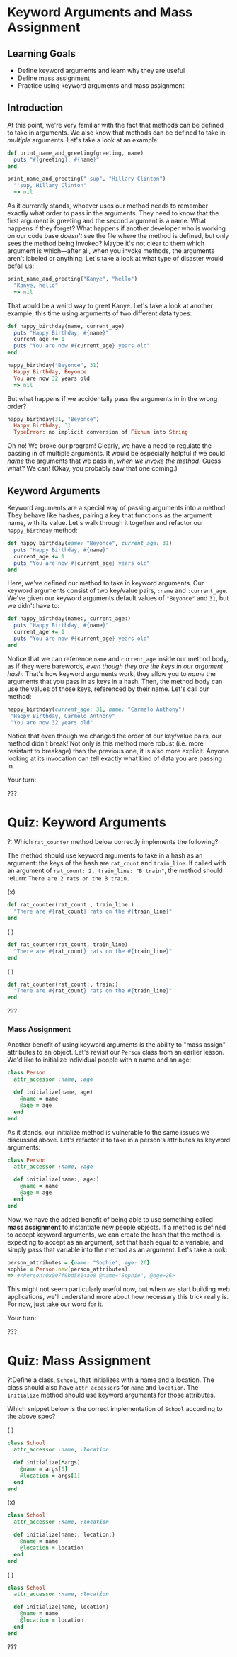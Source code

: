 # Keyword Arguments and Mass Assignment

## Learning Goals

- Define keyword arguments and learn why they are useful
- Define mass assignment
- Practice using keyword arguments and mass assignment

## Introduction

At this point, we're very familiar with the fact that methods can be defined to
take in arguments. We also know that methods can be defined to take in
*multiple* arguments. Let's take a look at an example:

```ruby
def print_name_and_greeting(greeting, name)
  puts "#{greeting}, #{name}"
end

print_name_and_greeting("'sup", "Hillary Clinton")
  "'sup, Hillary Clinton"
  => nil
```

As it currently stands, whoever uses our method needs to remember exactly what
order to pass in the arguments. They need to know that the first argument is
greeting and the second argument is a name. What happens if they forget? What
happens if another developer who is working on our code base *doesn't* see the
file where the method is defined, but only sees the method being invoked? Maybe
it's not clear to them which argument is which––after all, when you invoke
methods, the arguments aren't labeled or anything. Let's take a look at what
type of disaster would befall us:

```ruby
print_name_and_greeting("Kanye", "hello")
  "Kanye, hello"
  => nil
```

That would be a weird way to greet Kanye. Let's take a look at another example,
this time using arguments of two different data types:

```ruby
def happy_birthday(name, current_age)
  puts "Happy Birthday, #{name}"
  current_age += 1
  puts "You are now #{current_age} years old"
end

happy_birthday("Beyonce", 31)
  Happy Birthday, Beyonce
  You are now 32 years old
  => nil
```

But what happens if we accidentally pass the arguments in in the wrong order?

```ruby
happy_birthday(31, "Beyonce")
  Happy Birthday, 31
  TypeError: no implicit conversion of Fixnum into String
```

Oh no! We broke our program! Clearly, we have a need to regulate the passing in
of multiple arguments. It would be especially helpful if we could *name* the
arguments that we pass in, *when we invoke the method*. Guess what? We can!
(Okay, you probably saw that one coming.)

## Keyword Arguments

Keyword arguments are a special way of passing arguments into a method. They
behave like hashes, pairing a key that functions as the argument name, with its
value. Let's walk through it together and refactor our `happy_birthday` method:

```ruby
def happy_birthday(name: "Beyonce", current_age: 31)
  puts "Happy Birthday, #{name}"
  current_age += 1
  puts "You are now #{current_age} years old"
end
```

Here, we've defined our method to take in keyword arguments. Our keyword
arguments consist of two key/value pairs, `:name` and `:current_age`. We've
given our keyword arguments default values of `"Beyonce"` and `31`, but we
didn't have to:

```ruby
def happy_birthday(name:, current_age:)
  puts "Happy Birthday, #{name}"
  current_age += 1
  puts "You are now #{current_age} years old"
end
```

Notice that we can reference `name` and `current_age` inside our method body, as
if they were barewords, *even though they are the keys in our argument hash*.
That's how keyword arguments work, they allow you to *name* the arguments that
you pass in as keys in a hash. Then, the method body can use the values of those
keys, referenced by their name. Let's call our method:

```ruby
happy_birthday(current_age: 31, name: "Carmelo Anthony")
 "Happy Birthday, Carmelo Anthony"
 "You are now 32 years old"
```
Notice that even though we changed the order of our key/value pairs, our method
didn't break! Not only is this method more robust (i.e. more resistant to
breakage) than the previous one, it is also more explicit. Anyone looking at its
invocation can tell exactly what kind of data you are passing in.

Your turn:

???

# Quiz: Keyword Arguments

?: Which `rat_counter` method below correctly implements the following?

The method should use keyword arguments to take in a hash as an argument: the
keys of the hash are `rat_count` and `train_line`. If called with an argument of
`rat_count: 2, train_line: "B train"`, the method should return: `There are 2
rats on the B train.`


(x)
``` ruby
def rat_counter(rat_count:, train_line:)
  "There are #{rat_count} rats on the #{train_line}"
end
```
( )
``` ruby
def rat_counter(rat_count, train_line)
  "There are #{rat_count} rats on the #{train_line}"
end
```
( )
``` ruby
def rat_counter(rat_count:, train:)
  "There are #{rat_count} rats on the #{train_line}"
end
```

???

### Mass Assignment

Another benefit of using keyword arguments is the ability to "mass assign"
attributes to an object. Let's revisit our `Person` class from an earlier
lesson. We'd like to initialize individual people with a name and an age:

```ruby
class Person
  attr_accessor :name, :age

  def initialize(name, age)
    @name = name
    @age = age
  end
end
```

As it stands, our initialize method is vulnerable to the same issues we
discussed above. Let's refactor it to take in a person's attributes as keyword
arguments:

```ruby
class Person
  attr_accessor :name, :age

  def initialize(name:, age:)
    @name = name
    @age = age
  end
end
```

Now, we have the added benefit of being able to use something called **mass
assignment** to instantiate new people objects. If a method is defined to accept
keyword arguments, we can create the hash that the method is expecting to accept
as an argument, set that hash equal to a variable, and simply pass that variable
into the method as an argument. Let's take a look:

```ruby
person_attributes = {name: "Sophie", age: 26}
sophie = Person.new(person_attributes)
=> #<Person:0x007f9bd5814ae8 @name="Sophie", @age=26>
```

This might not seem particularly useful now, but when we start building web
applications, we'll understand more about how necessary this trick really is.
For now, just take our word for it.

Your turn:

???

# Quiz: Mass Assignment

?:Define a class, `School`, that initializes with a name and a location. The
class should also have `attr_accessor`s for `name` and `location`. The
`initialize` method should use keyword arguments for those attributes.

Which snippet below is the correct implementation of `School` according to the
above spec?


( )
``` ruby
class School
  attr_accessor :name, :location

  def initialize(*args)
    @name = args[0]
    @location = args[1]
  end
end
```
(x)
``` ruby
class School
  attr_accessor :name, :location

  def initialize(name:, location:)
    @name = name
    @location = location
  end
end
```
( )
``` ruby
class School
  attr_accessor :name, :location

  def initialize(name, location)
    @name = name
    @location = location
  end
end
```

???

